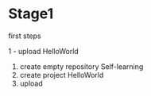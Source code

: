 # Stage1
first steps

1 -  upload HelloWorld
  1) create empty repository Self-learning
  2) create project HelloWorld
  3) upload 
